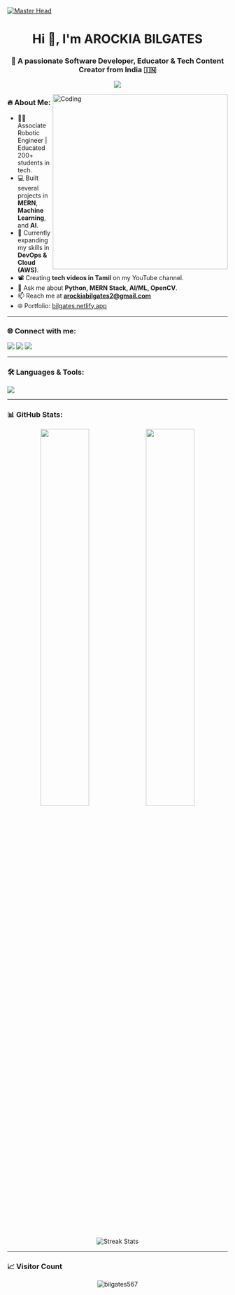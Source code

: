 [![Master Head](https://camo.githubusercontent.com/7b0b31a9d649352b6583905a0150c6ae4bc0c7b722e5cfbb6b28ca0ba01fb22c/68747470733a2f2f696e646f616e616c79746963612e636f6d2f7374617469632f696d616765732f62616e6e6572722e676966)](https://bilgates.netlify.app)

<h1 align="center">Hi 👋, I'm AROCKIA BILGATES</h1>
<h3 align="center">🚀 A passionate Software Developer, Educator & Tech Content Creator from India 🇮🇳</h3>

<p align="center">
  <img src="https://readme-typing-svg.demolab.com/?lines=Software+Engineer+%7C+ML%2FAI+Enthusiast+%7C+Tech+YouTuber+%7C+Open+Source+Lover&center=true&width=440&height=45&color=0AF8F8&vCenter=true&size=22" />
</p>

<img align="right" alt="Coding" width="400" src="https://cdn.dribbble.com/users/1162077/screenshots/3848914/programmer.gif">

### 🔥 About Me:
- 👨‍🏫 Associate Robotic Engineer | Educated 200+ students in tech.
- 💻 Built several projects in **MERN**, **Machine Learning**, and **AI**.
- 🌱 Currently expanding my skills in **DevOps & Cloud (AWS)**.
- 📽️ Creating **tech videos in Tamil** on my YouTube channel.
- 💬 Ask me about **Python, MERN Stack, AI/ML, OpenCV**.
- 📫 Reach me at **arockiabilgates2@gmail.com**
- 🌐 Portfolio: [bilgates.netlify.app](https://bilgates.netlify.app)

---

### 🌐 Connect with me:
<p align="left">
<a href="https://linkedin.com/in/bilgates777" target="_blank"><img src="https://img.shields.io/badge/LinkedIn-blue?style=for-the-badge&logo=linkedin" /></a>
<a href="https://www.leetcode.com/bilgates567" target="_blank"><img src="https://img.shields.io/badge/LeetCode-orange?style=for-the-badge&logo=leetcode" /></a>
<a href="https://auth.geeksforgeeks.org/user/bilgates" target="_blank"><img src="https://img.shields.io/badge/GeeksForGeeks-darkgreen?style=for-the-badge&logo=geeksforgeeks" /></a>
</p>

---

### 🛠️ Languages & Tools:
<p align="left">
<img src="https://skillicons.dev/icons?i=python,java,cpp,js,html,css,nodejs,react,mongodb,mysql,git,aws,docker,tensorflow,flask,pytorch,figma,opencv,pandas,scikit-learn,seaborn" />
</p>

---

### 📊 GitHub Stats:
<p align="center">
  <img width="47%" src="https://github-readme-stats.vercel.app/api?username=bilgates567&show_icons=true&theme=tokyonight" />
  <img width="47%" src="https://github-readme-stats.vercel.app/api/top-langs/?username=bilgates567&layout=compact&theme=tokyonight" />
</p>

<p align="center">
  <img src="https://github-readme-streak-stats.herokuapp.com?user=bilgates567&theme=tokyonight" alt="Streak Stats" />
</p>

---

### 📈 Visitor Count
<p align="center">
  <img src="https://komarev.com/ghpvc/?username=bilgates567&label=Profile+Views&color=blue&style=flat-square" alt="bilgates567" />
</p>
